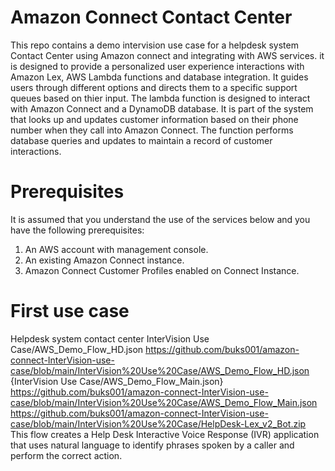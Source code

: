 # Amazon Connect Contact Center
This repo contains a demo intervision use case for a helpdesk system Contact Center using Amazon connect and integrating with AWS services. it is designed to provide a personalized user experience interactions with Amazon Lex, AWS Lambda functions and database integration.
It guides users through different options and directs them to a specific support queues based on thier input. The lambda function is designed to interact with Amazon Connect and a DynamoDB database. It is part of the system that looks up and updates customer information based on their phone number when they call into Amazon Connect. The function performs database queries and updates to maintain a record of customer interactions.
 

# Prerequisites
It is assumed that you understand the use of the services below and you have the following prerequisites:

1. An AWS account with management console.
2. An existing Amazon Connect instance.
3. Amazon Connect Customer Profiles enabled on Connect Instance.

# First use case 
Helpdesk system contact center 
InterVision Use Case/AWS_Demo_Flow_HD.json https://github.com/buks001/amazon-connect-InterVision-use-case/blob/main/InterVision%20Use%20Case/AWS_Demo_Flow_HD.json
{InterVision Use Case/AWS_Demo_Flow_Main.json} https://github.com/buks001/amazon-connect-InterVision-use-case/blob/main/InterVision%20Use%20Case/AWS_Demo_Flow_Main.json
https://github.com/buks001/amazon-connect-InterVision-use-case/blob/main/InterVision%20Use%20Case/HelpDesk-Lex_v2_Bot.zip
This flow creates a Help Desk Interactive Voice Response (IVR) application that uses natural language to identify phrases spoken by a caller and perform the correct action.

